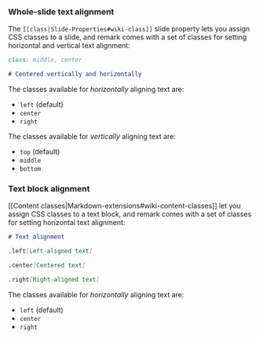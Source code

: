 ### Whole-slide text alignment

The `[[class|Slide-Properties#wiki-class]]` slide property lets you assign CSS classes to a slide, and remark comes with a set of classes for setting horizontal and vertical text alignment:

```markdown
class: middle, center

# Centered vertically and horizontally
```

The classes available for _horizontally_ aligning text are:

* `left` (default)
* `center`
* `right`

The classes available for _vertically_ aligning text are:
* `top` (default)
* `middle`
* `bottom`

### <a name="block">Text block alignment</a>

[[Content classes|Markdown-extensions#wiki-content-classes]] let you assign CSS classes to a text block, and remark comes with a set of classes for setting horizontal text alignment:

```markdown
# Text alignment

.left[Left-aligned text]

.center[Centered text]

.right[Right-aligned text]
```

The classes available for _horizontally_ aligning text are:

* `left` (default)
* `center`
* `right`